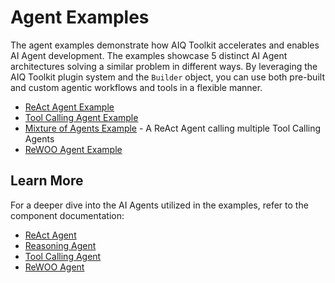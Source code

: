 <!--
SPDX-FileCopyrightText: Copyright (c) 2025, NVIDIA CORPORATION & AFFILIATES. All rights reserved.
SPDX-License-Identifier: Apache-2.0

Licensed under the Apache License, Version 2.0 (the "License");
you may not use this file except in compliance with the License.
You may obtain a copy of the License at

http://www.apache.org/licenses/LICENSE-2.0

Unless required by applicable law or agreed to in writing, software
distributed under the License is distributed on an "AS IS" BASIS,
WITHOUT WARRANTIES OR CONDITIONS OF ANY KIND, either express or implied.
See the License for the specific language governing permissions and
limitations under the License.
-->

# Agent Examples

The agent examples demonstrate how AIQ Toolkit accelerates and enables AI Agent development.
The examples showcase 5 distinct AI Agent architectures solving a similar problem in different ways. By leveraging the AIQ Toolkit plugin system and the `Builder` object, you can use both pre-built and custom agentic workflows and tools in a flexible manner.


* [ReAct Agent Example](./react/README.md)
* [Tool Calling Agent Example](./tool_calling/README.md)
* [Mixture of Agents Example](./mixture_of_agents/README.md) - A ReAct Agent calling multiple Tool Calling Agents
* [ReWOO Agent Example](./rewoo/README.md)
## Learn More

For a deeper dive into the AI Agents utilized in the examples, refer to the component documentation:
- [ReAct Agent](../../docs/source/workflows/about/react-agent.md)
- [Reasoning Agent](../../docs/source/workflows/about/reasoning-agent.md)
- [Tool Calling Agent](../../docs/source/workflows/about/tool-calling-agent.md)
- [ReWOO Agent](../../docs/source/workflows/about/rewoo-agent.md)

